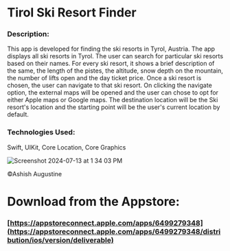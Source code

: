 # Tirol Ski Resort Finder
### Description: 
This app is developed for finding the ski resorts in Tyrol, Austria. The app displays all ski resorts in Tyrol. The user can search for particular ski resorts based on their names. For every ski resort, it shows a brief description of the same, the length of the pistes, the altitude, snow depth on the mountain, the number of lifts open and the day ticket price. Once a ski resort is chosen, the user can navigate to that ski resort. On clicking the navigate option, the external maps will be opened and the user can chose to opt for either Apple maps or Google maps. The destination location will be the Ski resort's location and the starting point will be the user's current location by default.

### Technologies Used: 
Swift, UIKit, Core Location, Core Graphics



![Screenshot 2024-07-13 at 1 34 03 PM](https://github.com/user-attachments/assets/a136ab51-47ba-41a0-9b16-9d359f0577ce)


©Ashish Augustine

# Download from the Appstore: 
###  [https://appstoreconnect.apple.com/apps/6499279348](https://appstoreconnect.apple.com/apps/6499279348/distribution/ios/version/deliverable)
